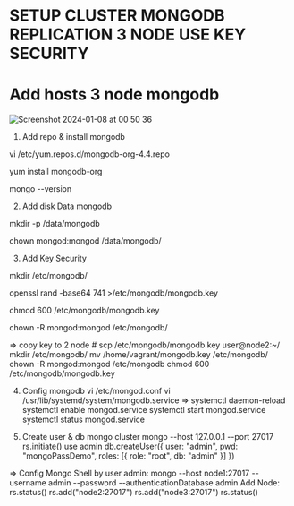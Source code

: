 # SETUP CLUSTER MONGODB REPLICATION 3 NODE USE KEY SECURITY

# Add hosts 3 node mongodb
![Screenshot 2024-01-08 at 00 50 36](https://github.com/sysadminzz/mongodb/assets/152803356/a4e69313-544d-4db5-9775-8fbbfc71e54d)


1. Add repo & install mongodb


vi /etc/yum.repos.d/mongodb-org-4.4.repo


yum install mongodb-org


mongo --version

2. Add disk Data mongodb


mkdir -p /data/mongodb


chown mongod:mongod /data/mongodb/

3. Add Key Security


mkdir /etc/mongodb/


openssl rand -base64 741 >/etc/mongodb/mongodb.key


chmod 600 /etc/mongodb/mongodb.key


chown -R mongod:mongod /etc/mongodb/



=> copy key to 2 node #
scp /etc/mongodb/mongodb.key user@node2:~/
mkdir /etc/mongodb/
mv /home/vagrant/mongodb.key /etc/mongodb/
chown -R mongod:mongod  /etc/mongodb
chmod 600 /etc/mongodb/mongodb.key

4. Config mongodb
vi /etc/mongod.conf
vi /usr/lib/systemd/system/mongodb.service
=> systemctl daemon-reload
systemctl enable mongod.service
systemctl start mongod.service
systemctl status mongod.service

5. Create user & db mongo cluster
mongo --host 127.0.0.1 --port 27017
rs.initiate() 
use admin 
db.createUser({
  user: "admin",
  pwd: "mongoPassDemo", 
  roles: [{ role: "root", db: "admin" }]
})

=> Config Mongo Shell by user admin:
mongo --host node1:27017 --username admin --password  --authenticationDatabase admin
Add Node:
rs.status() 
rs.add("node2:27017")
rs.add("node3:27017")
rs.status() 







